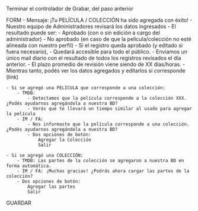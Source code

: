 Terminar el controlador de Grabar, del paso anterior

FORM - Mensaje:
	¡Tu PELÍCULA / COLECCIÓN ha sido agregada con éxito!
	- Nuestro equipo de Administradores revisará los datos ingresados
	- El resultado puede ser:
		- Aprobado (con o sin edición a cargo del administrador)
		- No aprobado (en caso de que la película/colección no esté alineada con nuestro perfil)
	- Si el registro queda aprobado (y editado si fuera necesario), 
		- Quedará accesible para todo el público.
		- Enviamos un único mail diario con el resultado de todos los registros revisados el día anterior.
	- El plazo promedio de revisión viene siendo de XX días/horas.
	- Mientras tanto, podés ver los datos agregados y editarlos si corresponde (link)

	- Si se agregó una PELÍCULA que corresponde a una colección:
		- TMDB: 
			- Detectamos que la película corresponde a la colección XXX. ¿Podés ayudarnos agregándola a nuestra BD? 
			- Verás que te llevará un tiempo similar al usado para agregar la película
		- IM / FA: 
			- Nos informaste que la película corresponde a una colección. ¿Podés ayudarnos agregándola a nuestra BD?
			- Dos opciones de botón:
				Agregar la Colección
				Salir

	- Si se agregó una COLECCIÓN:
		- TMDB: Las partes de la colección se agregaron a nuestra BD en forma automática.
		- IM / FA: ¡Muchas gracias! ¿Podrás ahora cargar las partes de la colección?
		- Dos opciones de botón:
			Agregar las partes
			Salir

GUARDAR
